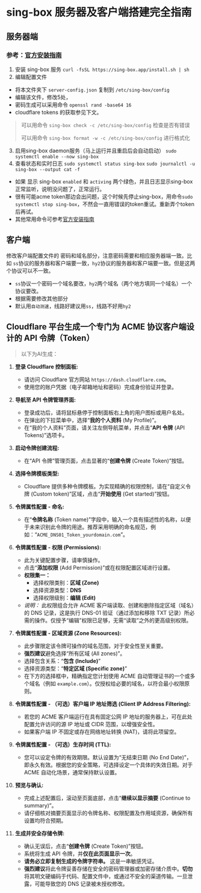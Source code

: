 # sing-box 服务器及客户端搭建完全指南

## 服务器端
### 参考：[官方安装指南](https://sing-box.sagernet.org/installation/package-manager/#repository-installation)
1. 安装 sing-box 服务
   `curl -fsSL https://sing-box.app/install.sh | sh`
2. 编辑配置文件
   
  - 将本文件夹下 `server-config.json` 复制到 `/etc/sing-box/config`
- 编辑该文件，修改5处，
- 密码生成可以采用命令 `openssl rand -base64 16`
- cloudflare tokens 的获取参见下文。
> 可以用命令 `sing-box check -c /etc/sing-box/config` 检查是否有错误
> 
> 可以用命令 `sing-box format -w -c /etc/sing-box/config` 进行格式化
3. 启用sing-box daemon服务（马上运行并且重启后会自动启动）
   `sudo systemctl enable --now sing-box`
4. 查看状态和实时日志
   `sudo systemctl status sing-box`
   `sudo journalctl -u sing-box --output cat -f`
- 如果 显示 sing-box  `enabled` 和 `activing` 两个绿色，并且日志显示sing-box正常监听，说明没问题了，正常运行。
- 很有可能acme token那边会出问题，这个时候先停止sing-box，用命令`sudo systemctl stop sing-box`，不然会一直用错误的token重试。重新弄个token后再试。
- 其他常用命令可参考[官方安装指南](https://sing-box.sagernet.org/installation/package-manager/#repository-installation)

## 客户端
修改客户端配置文件的 密码和域名部分，注意密码需要和相应服务器端一致。比如 `ss`协议的服务器和客户端要一致，`hy2`协议的服务器和客户端要一致。但是这两个协议可以不一致。
- `ss`协议一个密码一个域名要改，`hy2`两个域名（两个地方填同一个域名）一个协议要改。
- 根据需要修改其他部分
- 默认用`自动测速`，线路好建议用`ss`，线路不好用`hy2`

## Cloudflare 平台生成一个专门为 ACME 协议客户端设计的 API 令牌（Token）
> 以下为AI生成：
1.  **登录 Cloudflare 控制面板:**
    *   请访问 Cloudflare 官方网站 `https://dash.cloudflare.com`。
    *   使用您的账户凭据（电子邮箱地址和密码）完成身份验证并登录。

2.  **导航至 API 令牌管理界面:**
    *   登录成功后，请将鼠标悬停于控制面板右上角的用户图标或用户名处。
    *   在弹出的下拉菜单中，选择“**我的个人资料** (My Profile)”。
    *   在“我的个人资料”页面，请关注左侧导航菜单，并点击“**API 令牌** (API Tokens)”选项卡。

3.  **启动令牌创建流程:**
    *   在“API 令牌”管理页面，点击显著的“**创建令牌** (Create Token)”按钮。

4.  **选择令牌模板类型:**
    *   Cloudflare 提供多种令牌模板。为实现精确的权限控制，请在“自定义令牌 (Custom token)”区域，点击“**开始使用** (Get started)”按钮。

5.  **令牌属性配置 - 命名:**
    *   在“**令牌名称** (Token name)”字段中，输入一个具有描述性的名称，以便于未来识别此令牌的用途。推荐采用明确的命名规范，例如：“`ACME_DNS01_Token_yourdomain.com`”。

6.  **令牌属性配置 - 权限 (Permissions):**
    *   此为关键配置步骤，请审慎操作。
    *   点击“**添加权限** (Add Permission)”或在权限配置区域进行设置。
    *   **权限集一：**
        *   选择权限类别：**区域 (Zone)**
        *   选择资源类型：**DNS**
        *   选择权限级别：**编辑 (Edit)**
    *   *说明：* 此权限组合允许 ACME 客户端读取、创建和删除指定区域（域名）的 DNS 记录，这是执行 DNS-01 验证（通过添加和移除 TXT 记录）所必需的操作。仅授予“编辑”权限已足够，无需“读取”之外的更高级别权限。

7.  **令牌属性配置 - 区域资源 (Zone Resources):**
    *   此步骤限定该令牌可操作的域名范围，对于安全性至关重要。
    *   **强烈建议**避免选择“所有区域 (All zones)”。
    *   选择包含关系：“**包含 (Include)**”
    *   选择资源类型：“**特定区域 (Specific zone)**”
    *   在下方的选择框中，精确指定您计划使用 ACME 自动管理证书的一个或多个域名（例如 `example.com`）。仅授权给必要的域名，以符合最小权限原则。

8.  **令牌属性配置 - （可选）客户端 IP 地址筛选 (Client IP Address Filtering):**
    *   若您的 ACME 客户端运行在具有固定公网 IP 地址的服务器上，可在此处配置允许访问的源 IP 地址或 CIDR 范围，以增强安全性。
    *   如果客户端 IP 不固定或存在网络地址转换 (NAT)，请将此项留空。

9.  **令牌属性配置 - （可选）生存时间 (TTL):**
    *   您可以设定令牌的有效期限。默认设置为“无结束日期 (No End Date)”，即永久有效。根据您的安全策略，可选择设定一个具体的失效日期。对于 ACME 自动化场景，通常保持默认设置。

10. **预览与确认:**
    *   完成上述配置后，滚动至页面底部，点击“**继续以显示摘要** (Continue to summary)”。
    *   请仔细核对摘要页面显示的令牌名称、权限配置及作用域资源，确保所有设置均符合预期。

11. **生成并安全存储令牌:**
    *   确认无误后，点击“**创建令牌** (Create Token)”按钮。
    *   系统将生成 API 令牌，并**仅在此页面显示一次**。
    *   **请务必立即复制生成的令牌字符串。** 这是一串敏感凭证。
    *   **强烈建议**将此令牌妥善存储在安全的密码管理器或加密存储介质中。**切勿**将其明文硬编码于代码、配置文件中，或通过不安全的渠道传输。一旦泄露，可能导致您的 DNS 记录被未授权修改。
